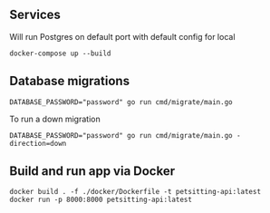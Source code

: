 ## Services
Will run Postgres on default port with default config for local
```shell
docker-compose up --build
```

## Database migrations
```shell
DATABASE_PASSWORD="password" go run cmd/migrate/main.go
```

To run a down migration
```shell
DATABASE_PASSWORD="password" go run cmd/migrate/main.go -direction=down
```

## Build and run app via Docker
```shell
docker build . -f ./docker/Dockerfile -t petsitting-api:latest
docker run -p 8000:8000 petsitting-api:latest
```
